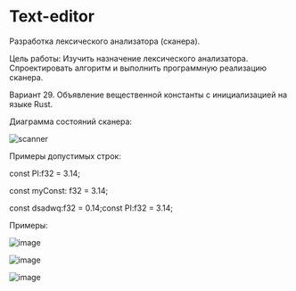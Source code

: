 # Text-editor

Разработка лексического анализатора (сканера).

Цель работы: Изучить назначение лексического анализатора. Спроектировать алгоритм и выполнить программную реализацию сканера.

Вариант 29. Объявление вещественной константы с инициализацией на языке Rust.



Диаграмма состояний сканера:

![scanner](https://github.com/ikarizxc/TextEditorMVC/assets/114616603/48cfe627-490c-48cf-953c-dfd0c3afd7e5)



Примеры допустимых строк:

const PI:f32 = 3.14;

const myConst: f32 = 3.14;

const dsadwq:f32 = 0.14;const PI:f32 = 3.14;



Примеры:

![image](https://github.com/ikarizxc/TextEditorMVC/assets/114616603/cb778410-17d5-4965-976a-86c23b2825e8)

![image](https://github.com/ikarizxc/TextEditorMVC/assets/114616603/b8e3db53-694e-45e6-9356-aefca40dd3db)

![image](https://github.com/ikarizxc/TextEditorMVC/assets/114616603/81032dc6-c74f-4fa5-a04c-469ea9cd6019)
